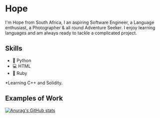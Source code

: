 
# Hope
I'm Hope from South Africa, I an aspiring Software Engineer, a Language enthusiast, a Photographer & all round Adventure Seeker. I enjoy learning languages and am always ready to tackle a complicated project.

## Skills 
* 🐍 Python
* 💻 HTML
* 📿 Ruby

*Learning C++ and Solidity.

## Examples of Work

[![Anurag's GitHub stats](https://github-readme-stats.vercel.app/api?username=stormyseaz)](https://github.com/anuraghazra/github-readme-stats)
